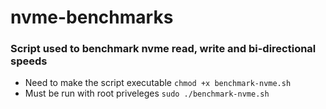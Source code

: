 # nvme-benchmarks
### Script used to benchmark nvme read, write and bi-directional speeds
- Need to make the script executable 
```chmod +x benchmark-nvme.sh```
- Must be run with root priveleges 
```sudo ./benchmark-nvme.sh```
